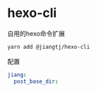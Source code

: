 # hexo-cli

自用的hexo命令扩展

```bash
yarn add @jiangtj/hexo-cli
```

配置

```yml
jiang:
  post_base_dir:
```
